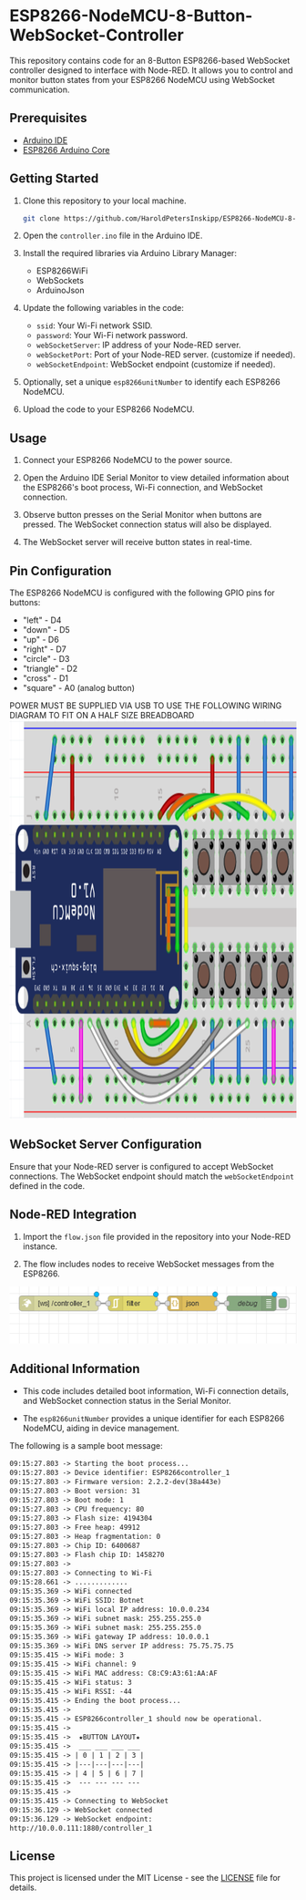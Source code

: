 # ESP8266-NodeMCU-8-Button-WebSocket-Controller

This repository contains code for an 8-Button ESP8266-based WebSocket controller designed to interface with Node-RED. It allows you to control and monitor button states from your ESP8266 NodeMCU using WebSocket communication.

## Prerequisites

- [Arduino IDE](https://www.arduino.cc/en/Main/Software)
- [ESP8266 Arduino Core](https://github.com/esp8266/Arduino)

## Getting Started

1. Clone this repository to your local machine.

    ```bash
    git clone https://github.com/HaroldPetersInskipp/ESP8266-NodeMCU-8-Button-WebSocket-Controller.git
    ```

2. Open the `controller.ino` file in the Arduino IDE.

3. Install the required libraries via Arduino Library Manager:

    - ESP8266WiFi
    - WebSockets
    - ArduinoJson

4. Update the following variables in the code:

    - `ssid`: Your Wi-Fi network SSID.
    - `password`: Your Wi-Fi network password.
    - `webSocketServer`: IP address of your Node-RED server.
    - `webSocketPort`: Port of your Node-RED server. (customize if needed).
    - `webSocketEndpoint`: WebSocket endpoint (customize if needed).

5. Optionally, set a unique `esp8266unitNumber` to identify each ESP8266 NodeMCU.

6. Upload the code to your ESP8266 NodeMCU.

## Usage

1. Connect your ESP8266 NodeMCU to the power source.

2. Open the Arduino IDE Serial Monitor to view detailed information about the ESP8266's boot process, Wi-Fi connection, and WebSocket connection.

3. Observe button presses on the Serial Monitor when buttons are pressed. The WebSocket connection status will also be displayed.

4. The WebSocket server will receive button states in real-time.

## Pin Configuration

The ESP8266 NodeMCU is configured with the following GPIO pins for buttons:

- "left" - D4
- "down" - D5
- "up" - D6
- "right" - D7
- "circle" - D3
- "triangle" - D2
- "cross" - D1
- "square" - A0 (analog button)

POWER MUST BE SUPPLIED VIA USB TO USE THE FOLLOWING WIRING DIAGRAM TO FIT ON A HALF SIZE BREADBOARD
<img alt="Diagram" height="700px" src="Fritzing_Diagram_Screenshot.png" />

## WebSocket Server Configuration

Ensure that your Node-RED server is configured to accept WebSocket connections. The WebSocket endpoint should match the `webSocketEndpoint` defined in the code.

## Node-RED Integration

1. Import the `flow.json` file provided in the repository into your Node-RED instance.

2. The flow includes nodes to receive WebSocket messages from the ESP8266.

<img alt="flow_screenshot" height="100px" src="flow_screenshot.png" />

## Additional Information

- This code includes detailed boot information, Wi-Fi connection details, and WebSocket connection status in the Serial Monitor.

- The `esp8266unitNumber` provides a unique identifier for each ESP8266 NodeMCU, aiding in device management.

The following is a sample boot message:
```
09:15:27.803 -> Starting the boot process...
09:15:27.803 -> Device identifier: ESP8266controller_1
09:15:27.803 -> Firmware version: 2.2.2-dev(38a443e)
09:15:27.803 -> Boot version: 31
09:15:27.803 -> Boot mode: 1
09:15:27.803 -> CPU frequency: 80
09:15:27.803 -> Flash size: 4194304
09:15:27.803 -> Free heap: 49912
09:15:27.803 -> Heap fragmentation: 0
09:15:27.803 -> Chip ID: 6400687
09:15:27.803 -> Flash chip ID: 1458270
09:15:27.803 -> 
09:15:27.803 -> Connecting to Wi-Fi
09:15:28.661 -> .............
09:15:35.369 -> WiFi connected
09:15:35.369 -> WiFi SSID: Botnet
09:15:35.369 -> WiFi local IP address: 10.0.0.234
09:15:35.369 -> WiFi subnet mask: 255.255.255.0
09:15:35.369 -> WiFi subnet mask: 255.255.255.0
09:15:35.369 -> WiFi gateway IP address: 10.0.0.1
09:15:35.369 -> WiFi DNS server IP address: 75.75.75.75
09:15:35.415 -> WiFi mode: 3
09:15:35.415 -> WiFi channel: 9
09:15:35.415 -> WiFi MAC address: C8:C9:A3:61:AA:AF
09:15:35.415 -> WiFi status: 3
09:15:35.415 -> WiFi RSSI: -44
09:15:35.415 -> Ending the boot process...
09:15:35.415 -> 
09:15:35.415 -> ESP8266controller_1 should now be operational.
09:15:35.415 -> 
09:15:35.415 ->  ★BUTTON LAYOUT★
09:15:35.415 ->  ___ ___ ___ ___ 
09:15:35.415 -> | 0 | 1 | 2 | 3 |
09:15:35.415 -> |---|---|---|---|
09:15:35.415 -> | 4 | 5 | 6 | 7 |
09:15:35.415 ->  --- --- --- --- 
09:15:35.415 -> 
09:15:35.415 -> Connecting to WebSocket
09:15:36.129 -> WebSocket connected
09:15:36.129 -> WebSocket endpoint: http://10.0.0.111:1880/controller_1
```

## License

This project is licensed under the MIT License - see the [LICENSE](https://github.com/HaroldPetersInskipp/ESP8266-NodeMCU-8-Button-WebSocket-Controller/blob/main/LICENSE) file for details.
